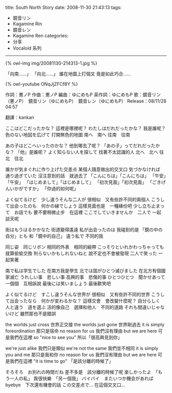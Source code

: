 title: South North Story
date: 2008-11-30 21:43:13
tags:
- 鏡音リン
- Kagamine Rin
- 鏡音レン
- Kagamine Ren
categories:
- 分享
- Vocaloid 系列
---

{% owl-img img/20081130-214313-1.jpg %}

「向南……」
「向北……」
誰在地圖上打個叉
竟是如此巧合……

<!-- more -->

{% owl-youtube ONqJjZFCf8Y %}

作詞：悪ノP
作曲：悪ノP
編曲：ゆにめもP
英作詞：ゆにめもP
歌：鏡音リン（悪ノP）　鏡音リン（ゆにめもP）　鏡音レン（ゆにめもP）
Release：08/11/28 04:57


翻譯：kankan

ここはどこだったかな？
這裡是哪裡呢？
わたしはだれだったかな？
我是誰呢？
色のない地図を広げて
打開無色的地圖
南へ　南へ
往南　往南

あの子はどこへいったのかな？
他到哪去了呢？
「あの子」ってだれだったかな？
「他」是誰呢？
よく知らない人を探して
找著不太認識的人
北へ　北へ
往北　往北

誰かが気まぐれに作り上げた交差点
某個人隨意做出的交叉口
気づかなければ　通り過ぎていた
沒注意到的話　就過去了
「こんにちは」「こんにちは」
「午安」「午安」
「はじめまして」「はじめまして」
「初次見面」「初次見面」
「ごきげんいかがですか」
「你過的如何呢」

よく似てるけど　少し違うそんな二人が
很相似　又有些許不同的兩個人
こうして出会ったのも　何かの縁でしょう
這樣見面也是　一種緣份吧
少し立ち止まって　お話でも
要不要稍微止步　在這裡
ここでしていきませんか　二人で
一起　談天呢

街はもうはるかかなた
街道變得遙遠
私が出会ったのは
我碰到的是
「鏡の中の自分」とも
和「鏡中的自己」
違う私で
不同的我

同じ姿　同じリボン
相同的外表　相同的緞帶
こっそりといれかわっちゃっても
就算偷偷交換
判らないかもしれないねと
說不定也不會被發現
二人で笑った
一起笑著

南で私は学生でした
在南方我是學生
北では国がひとつ滅びました
在北方有個國家滅亡
うれしい事　悲しい事
高興的事　悲傷的事
ひとつひとつ　聞かせあって
一個個　互相訴說
最後には笑いましょう
最後歡笑吧

よく似てるけど　すこし違うそんな世界が
很相似　又有些許不同的世界
こうして出会ったなら　何かが変わるかな？
這樣交會　會改變什麼呢？
自分らしく　人と違う　道を選ぶ
活的像自己　選擇和他人　不同的道路
それも間違いじゃないけど
雖然那也不是錯誤

the worlds just cross
世界正交接
the worlds just gone
世界剛過去
it is simply foreordination
那只是宿命
no reason for us
我們沒有理由
but we are here
可是我們在這裡
so "nice to see you"
所以「很高興見到你」

we're just alike
我們只是類似
we're not the same
我們並不相同
it is simply you and me
那只是我和你
no reason for us
我們沒有理由
but we are here
可是我們在這裡
"it is time to go"
「是該分離的時候了」

そろそろ　お別れの時間だね
差不多是　該分離的時候了呢
楽しかったよ　「もう一人の私」
我很快樂　「另一個我」
バイバイ　またいつか機会があれば
byebye　下次還有機會的話
この交差点で…
在這個交叉口…